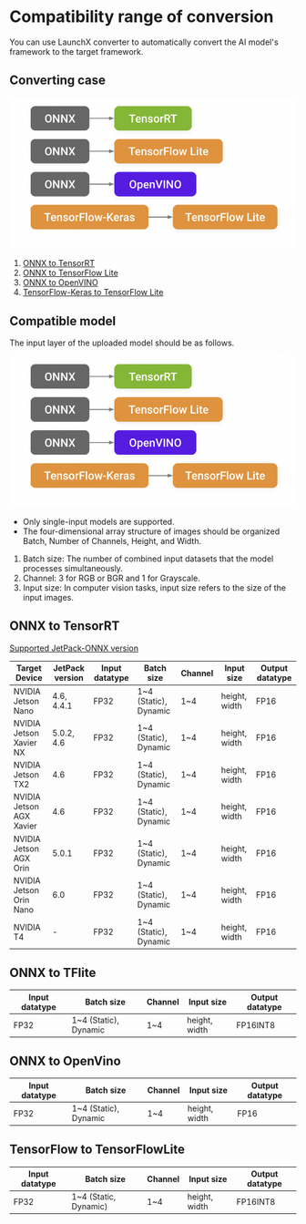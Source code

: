 # Compatibility range of conversion

You can use LaunchX converter to automatically convert the AI model's framework to the target framework.

## Converting case

![converting_case](https://raw.githubusercontent.com/cbpark-nota/cbpark-nota/gh-pages/assets/images/converting_case.png)

1. [ONNX to TensorRT](https://docs.netspresso.ai/docs/compatible-model-scope#onnx-to-tensorrt)
2. [ONNX to TensorFlow Lite](https://docs.netspresso.ai/docs/compatible-model-scope#onnx-to-tflite)
3. [ONNX to OpenVINO](https://docs.netspresso.ai/docs/compatible-model-scope#onnx-to-openvino)
4. [TensorFlow-Keras to TensorFlow Lite](https://docs.netspresso.ai/docs/compatible-model-scope#tensorflow-to-tensorflowlite)

## Compatible model

The input layer of the uploaded model should be as follows.

![compatible_model](https://raw.githubusercontent.com/cbpark-nota/cbpark-nota/gh-pages/assets/images/converting_case.png)

- Only single-input models are supported.
- The four-dimensional array structure of images should be organized Batch, Number of Channels, Height, and Width.

> 
1. Batch size: The number of combined input datasets that the model processes simultaneously.
2. Channel: 3 for RGB or BGR and 1 for Grayscale.
3. Input size: In computer vision tasks, input size refers to the size of the input images.
> 

## ONNX to TensorRT

[Supported JetPack-ONNX version](https://docs.netspresso.ai/docs/supported-jetpack-onnx-version)

| Target Device | JetPack version | Input datatype | Batch size | Channel | Input size | Output datatype |
| --- | --- | --- | --- | --- | --- | --- |
| NVIDIA Jetson Nano | 4.6, 4.4.1 | FP32 | 1~4 (Static), Dynamic | 1~4 | height, width | FP16 |
| NVIDIA Jetson Xavier NX | 5.0.2, 4.6 | FP32 | 1~4 (Static), Dynamic | 1~4 | height, width | FP16 |
| NVIDIA Jetson TX2 | 4.6 | FP32 | 1~4 (Static), Dynamic | 1~4 | height, width | FP16 |
| NVIDIA Jetson AGX Xavier | 4.6 | FP32 | 1~4 (Static), Dynamic | 1~4 | height, width | FP16 |
| NVIDIA Jetson AGX Orin | 5.0.1 | FP32 | 1~4 (Static), Dynamic | 1~4 | height, width | FP16 |
| NVIDIA Jetson Orin Nano | 6.0 | FP32 | 1~4 (Static), Dynamic | 1~4 | height, width | FP16 |
| NVIDIA T4 | - | FP32 | 1~4 (Static), Dynamic | 1~4 | height, width | FP16 |

## ONNX to TFlite

| Input datatype | Batch size | Channel | Input size | Output datatype |
| --- | --- | --- | --- | --- |
| FP32 | 1~4 (Static), Dynamic | 1~4 | height, width | FP16INT8 |

## ONNX to OpenVino

| Input datatype | Batch size | Channel | Input size | Output datatype |
| --- | --- | --- | --- | --- |
| FP32 | 1~4 (Static), Dynamic | 1~4 | height, width | FP16 |

## TensorFlow to TensorFlowLite

| Input datatype | Batch size | Channel | Input size | Output datatype |
| --- | --- | --- | --- | --- |
| FP32 | 1~4 (Static, Dynamic) | 1~4 | height, width | FP16INT8 |